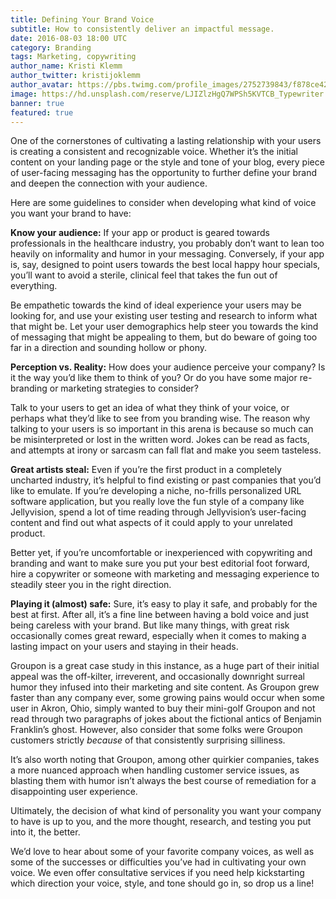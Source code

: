 ```yaml
---
title: Defining Your Brand Voice
subtitle: How to consistently deliver an impactful message.
date: 2016-08-03 18:00 UTC
category: Branding
tags: Marketing, copywriting
author_name: Kristi Klemm
author_twitter: kristijoklemm
author_avatar: https://pbs.twimg.com/profile_images/2752739843/f878ce42bbeb25aec4c29e24240ae98d.png
image: https://hd.unsplash.com/reserve/LJIZlzHgQ7WPSh5KVTCB_Typewriter.jpg
banner: true
featured: true
---
```


One of the cornerstones of cultivating a lasting relationship with your users is creating a consistent and recognizable voice. Whether it’s the initial content on your landing page or the style and tone of your blog, every piece of user-facing messaging has the opportunity to further define your brand and deepen the connection with your audience. 

Here are some guidelines to consider when developing what kind of voice you want your brand to have: 

**Know your audience:** If your app or product is geared towards professionals in the healthcare industry, you probably don’t want to lean too heavily on informality and humor in your messaging. Conversely, if your app is, say, designed to point users towards the best local happy hour specials, you’ll want to avoid a sterile, clinical feel that takes the fun out of everything. 

Be empathetic towards the kind of ideal experience your users may be looking for, and use your existing user testing and research to inform what that might be. Let your user demographics help steer you towards the kind of messaging that might be appealing to them, but do beware of going too far in a direction and sounding hollow or phony. 

**Perception vs. Reality:** How does your audience perceive your company? Is it the way you’d like them to think of you? Or do you have some major re-branding or marketing strategies to consider? 

Talk to your users to get an idea of what they think of your voice, or perhaps what they’d like to see from you branding wise. The reason why talking to your users is so important in this arena is because so much can be misinterpreted or lost in the written word. Jokes can be read as facts, and attempts at irony or sarcasm can fall flat and make you seem tasteless. 

**Great artists steal:** Even if you’re the first product in a completely uncharted industry, it’s helpful to find existing or past companies that you’d like to emulate. If you’re developing a niche, no-frills personalized URL software application, but you really love the fun style of a company like Jellyvision, spend a lot of time reading through Jellyvision’s user-facing content and find out what aspects of it could apply to your unrelated product. 

Better yet, if you’re uncomfortable or inexperienced with copywriting and branding and want to make sure you put your best editorial foot forward, hire a copywriter or someone with marketing and messaging experience to steadily steer you in the right direction. 

**Playing it (almost) safe:** Sure, it’s easy to play it safe, and probably for the best at first. After all, it’s a fine line between having a bold voice and just being careless with your brand. But like many things, with great risk occasionally comes great reward, especially when it comes to making a lasting impact on your users and staying in their heads. 

Groupon is a great case study in this instance, as a huge part of their initial appeal was the off-kilter, irreverent, and occasionally downright surreal humor they infused into their marketing and site content. As Groupon grew faster than any company ever, some growing pains would occur when some user in Akron, Ohio, simply wanted to buy their mini-golf Groupon and not read through two paragraphs of jokes about the fictional antics of Benjamin Franklin’s ghost. However, also consider that some folks were Groupon customers strictly *because* of that consistently surprising silliness. 

It’s also worth noting that Groupon, among other quirkier companies, takes a more nuanced approach when handling customer service issues, as blasting them with humor isn’t always the best course of remediation for a disappointing user experience. 

Ultimately, the decision of what kind of personality you want your company to have is up to you, and the more thought, research, and testing you put into it, the better. 

We’d love to hear about some of your favorite company voices, as well as some of the successes or difficulties you’ve had in cultivating your own voice. We even offer consultative services if you need help kickstarting which direction your voice, style, and tone should go in, so drop us a line! 
